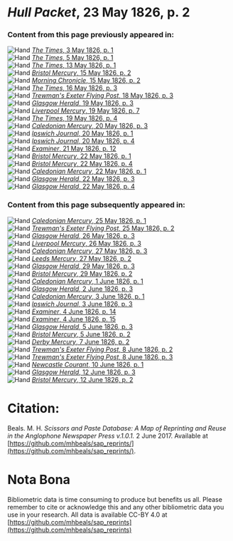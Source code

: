 # *Hull Packet*, 23 May 1826, p. 2  
  
### Content from this page previously appeared in:  
![Hand](http://scissorsandpaste.net/wp-content/uploads/2017/06/smallhandpointer.png) [*The Times*, 3 May 1826, p. 1](https://mhbeals.github.io/sap_html/The-Times/The-Times-3-May-1826-p-1)  
![Hand](http://scissorsandpaste.net/wp-content/uploads/2017/06/smallhandpointer.png) [*The Times*, 5 May 1826, p. 1](https://mhbeals.github.io/sap_html/The-Times/The-Times-5-May-1826-p-1)  
![Hand](http://scissorsandpaste.net/wp-content/uploads/2017/06/smallhandpointer.png) [*The Times*, 13 May 1826, p. 1](https://mhbeals.github.io/sap_html/The-Times/The-Times-13-May-1826-p-1)  
![Hand](http://scissorsandpaste.net/wp-content/uploads/2017/06/smallhandpointer.png) [*Bristol Mercury*, 15 May 1826, p. 2](https://mhbeals.github.io/sap_html/Bristol-Mercury/Bristol-Mercury-15-May-1826-p-2)  
![Hand](http://scissorsandpaste.net/wp-content/uploads/2017/06/smallhandpointer.png) [*Morning Chronicle*, 15 May 1826, p. 2](https://mhbeals.github.io/sap_html/Morning-Chronicle/Morning-Chronicle-15-May-1826-p-2)  
![Hand](http://scissorsandpaste.net/wp-content/uploads/2017/06/smallhandpointer.png) [*The Times*, 16 May 1826, p. 3](https://mhbeals.github.io/sap_html/The-Times/The-Times-16-May-1826-p-3)  
![Hand](http://scissorsandpaste.net/wp-content/uploads/2017/06/smallhandpointer.png) [*Trewman's Exeter Flying Post*, 18 May 1826, p. 3](https://mhbeals.github.io/sap_html/Trewman's-Exeter-Flying-Post/Trewman's-Exeter-Flying-Post-18-May-1826-p-3)  
![Hand](http://scissorsandpaste.net/wp-content/uploads/2017/06/smallhandpointer.png) [*Glasgow Herald*, 19 May 1826, p. 3](https://mhbeals.github.io/sap_html/Glasgow-Herald/Glasgow-Herald-19-May-1826-p-3)  
![Hand](http://scissorsandpaste.net/wp-content/uploads/2017/06/smallhandpointer.png) [*Liverpool Mercury*, 19 May 1826, p. 7](https://mhbeals.github.io/sap_html/Liverpool-Mercury/Liverpool-Mercury-19-May-1826-p-7)  
![Hand](http://scissorsandpaste.net/wp-content/uploads/2017/06/smallhandpointer.png) [*The Times*, 19 May 1826, p. 4](https://mhbeals.github.io/sap_html/The-Times/The-Times-19-May-1826-p-4)  
![Hand](http://scissorsandpaste.net/wp-content/uploads/2017/06/smallhandpointer.png) [*Caledonian Mercury*, 20 May 1826, p. 3](https://mhbeals.github.io/sap_html/Caledonian-Mercury/Caledonian-Mercury-20-May-1826-p-3)  
![Hand](http://scissorsandpaste.net/wp-content/uploads/2017/06/smallhandpointer.png) [*Ipswich Journal*, 20 May 1826, p. 1](https://mhbeals.github.io/sap_html/Ipswich-Journal/Ipswich-Journal-20-May-1826-p-1)  
![Hand](http://scissorsandpaste.net/wp-content/uploads/2017/06/smallhandpointer.png) [*Ipswich Journal*, 20 May 1826, p. 4](https://mhbeals.github.io/sap_html/Ipswich-Journal/Ipswich-Journal-20-May-1826-p-4)  
![Hand](http://scissorsandpaste.net/wp-content/uploads/2017/06/smallhandpointer.png) [*Examiner*, 21 May 1826, p. 12](https://mhbeals.github.io/sap_html/Examiner/Examiner-21-May-1826-p-12)  
![Hand](http://scissorsandpaste.net/wp-content/uploads/2017/06/smallhandpointer.png) [*Bristol Mercury*, 22 May 1826, p. 1](https://mhbeals.github.io/sap_html/Bristol-Mercury/Bristol-Mercury-22-May-1826-p-1)  
![Hand](http://scissorsandpaste.net/wp-content/uploads/2017/06/smallhandpointer.png) [*Bristol Mercury*, 22 May 1826, p. 4](https://mhbeals.github.io/sap_html/Bristol-Mercury/Bristol-Mercury-22-May-1826-p-4)  
![Hand](http://scissorsandpaste.net/wp-content/uploads/2017/06/smallhandpointer.png) [*Caledonian Mercury*, 22 May 1826, p. 1](https://mhbeals.github.io/sap_html/Caledonian-Mercury/Caledonian-Mercury-22-May-1826-p-1)  
![Hand](http://scissorsandpaste.net/wp-content/uploads/2017/06/smallhandpointer.png) [*Glasgow Herald*, 22 May 1826, p. 3](https://mhbeals.github.io/sap_html/Glasgow-Herald/Glasgow-Herald-22-May-1826-p-3)  
![Hand](http://scissorsandpaste.net/wp-content/uploads/2017/06/smallhandpointer.png) [*Glasgow Herald*, 22 May 1826, p. 4](https://mhbeals.github.io/sap_html/Glasgow-Herald/Glasgow-Herald-22-May-1826-p-4)  
  
### Content from this page subsequently appeared in:  
![Hand](http://scissorsandpaste.net/wp-content/uploads/2017/06/smallhandpointer.png) [*Caledonian Mercury*, 25 May 1826, p. 1](https://mhbeals.github.io/sap_html/Caledonian-Mercury/Caledonian-Mercury-25-May-1826-p-1)  
![Hand](http://scissorsandpaste.net/wp-content/uploads/2017/06/smallhandpointer.png) [*Trewman's Exeter Flying Post*, 25 May 1826, p. 2](https://mhbeals.github.io/sap_html/Trewman's-Exeter-Flying-Post/Trewman's-Exeter-Flying-Post-25-May-1826-p-2)  
![Hand](http://scissorsandpaste.net/wp-content/uploads/2017/06/smallhandpointer.png) [*Glasgow Herald*, 26 May 1826, p. 3](https://mhbeals.github.io/sap_html/Glasgow-Herald/Glasgow-Herald-26-May-1826-p-3)  
![Hand](http://scissorsandpaste.net/wp-content/uploads/2017/06/smallhandpointer.png) [*Liverpool Mercury*, 26 May 1826, p. 3](https://mhbeals.github.io/sap_html/Liverpool-Mercury/Liverpool-Mercury-26-May-1826-p-3)  
![Hand](http://scissorsandpaste.net/wp-content/uploads/2017/06/smallhandpointer.png) [*Caledonian Mercury*, 27 May 1826, p. 3](https://mhbeals.github.io/sap_html/Caledonian-Mercury/Caledonian-Mercury-27-May-1826-p-3)  
![Hand](http://scissorsandpaste.net/wp-content/uploads/2017/06/smallhandpointer.png) [*Leeds Mercury*, 27 May 1826, p. 2](https://mhbeals.github.io/sap_html/Leeds-Mercury/Leeds-Mercury-27-May-1826-p-2)  
![Hand](http://scissorsandpaste.net/wp-content/uploads/2017/06/smallhandpointer.png) [*Glasgow Herald*, 29 May 1826, p. 3](https://mhbeals.github.io/sap_html/Glasgow-Herald/Glasgow-Herald-29-May-1826-p-3)  
![Hand](http://scissorsandpaste.net/wp-content/uploads/2017/06/smallhandpointer.png) [*Bristol Mercury*, 29 May 1826, p. 2](https://mhbeals.github.io/sap_html/Bristol-Mercury/Bristol-Mercury-29-May-1826-p-2)  
![Hand](http://scissorsandpaste.net/wp-content/uploads/2017/06/smallhandpointer.png) [*Caledonian Mercury*, 1 June 1826, p. 1](https://mhbeals.github.io/sap_html/Caledonian-Mercury/Caledonian-Mercury-1-June-1826-p-1)  
![Hand](http://scissorsandpaste.net/wp-content/uploads/2017/06/smallhandpointer.png) [*Glasgow Herald*, 2 June 1826, p. 3](https://mhbeals.github.io/sap_html/Glasgow-Herald/Glasgow-Herald-2-June-1826-p-3)  
![Hand](http://scissorsandpaste.net/wp-content/uploads/2017/06/smallhandpointer.png) [*Caledonian Mercury*, 3 June 1826, p. 1](https://mhbeals.github.io/sap_html/Caledonian-Mercury/Caledonian-Mercury-3-June-1826-p-1)  
![Hand](http://scissorsandpaste.net/wp-content/uploads/2017/06/smallhandpointer.png) [*Ipswich Journal*, 3 June 1826, p. 3](https://mhbeals.github.io/sap_html/Ipswich-Journal/Ipswich-Journal-3-June-1826-p-3)  
![Hand](http://scissorsandpaste.net/wp-content/uploads/2017/06/smallhandpointer.png) [*Examiner*, 4 June 1826, p. 14](https://mhbeals.github.io/sap_html/Examiner/Examiner-4-June-1826-p-14)  
![Hand](http://scissorsandpaste.net/wp-content/uploads/2017/06/smallhandpointer.png) [*Examiner*, 4 June 1826, p. 15](https://mhbeals.github.io/sap_html/Examiner/Examiner-4-June-1826-p-15)  
![Hand](http://scissorsandpaste.net/wp-content/uploads/2017/06/smallhandpointer.png) [*Glasgow Herald*, 5 June 1826, p. 3](https://mhbeals.github.io/sap_html/Glasgow-Herald/Glasgow-Herald-5-June-1826-p-3)  
![Hand](http://scissorsandpaste.net/wp-content/uploads/2017/06/smallhandpointer.png) [*Bristol Mercury*, 5 June 1826, p. 2](https://mhbeals.github.io/sap_html/Bristol-Mercury/Bristol-Mercury-5-June-1826-p-2)  
![Hand](http://scissorsandpaste.net/wp-content/uploads/2017/06/smallhandpointer.png) [*Derby Mercury*, 7 June 1826, p. 2](https://mhbeals.github.io/sap_html/Derby-Mercury/Derby-Mercury-7-June-1826-p-2)  
![Hand](http://scissorsandpaste.net/wp-content/uploads/2017/06/smallhandpointer.png) [*Trewman's Exeter Flying Post*, 8 June 1826, p. 2](https://mhbeals.github.io/sap_html/Trewman's-Exeter-Flying-Post/Trewman's-Exeter-Flying-Post-8-June-1826-p-2)  
![Hand](http://scissorsandpaste.net/wp-content/uploads/2017/06/smallhandpointer.png) [*Trewman's Exeter Flying Post*, 8 June 1826, p. 3](https://mhbeals.github.io/sap_html/Trewman's-Exeter-Flying-Post/Trewman's-Exeter-Flying-Post-8-June-1826-p-3)  
![Hand](http://scissorsandpaste.net/wp-content/uploads/2017/06/smallhandpointer.png) [*Newcastle Courant*, 10 June 1826, p. 1](https://mhbeals.github.io/sap_html/Newcastle-Courant/Newcastle-Courant-10-June-1826-p-1)  
![Hand](http://scissorsandpaste.net/wp-content/uploads/2017/06/smallhandpointer.png) [*Glasgow Herald*, 12 June 1826, p. 3](https://mhbeals.github.io/sap_html/Glasgow-Herald/Glasgow-Herald-12-June-1826-p-3)  
![Hand](http://scissorsandpaste.net/wp-content/uploads/2017/06/smallhandpointer.png) [*Bristol Mercury*, 12 June 1826, p. 2](https://mhbeals.github.io/sap_html/Bristol-Mercury/Bristol-Mercury-12-June-1826-p-2)  


# Citation: 

Beals. M. H. *Scissors and Paste Database: A Map of Reprinting and Reuse in the Anglophone Newspaper Press v.1.0.1.* 2 June 2017. Available at [https://github.com/mhbeals/sap_reprints/](https://github.com/mhbeals/sap_reprints/). 

# Nota Bona

Bibliometric data is time consuming to produce but benefits us all. Please remember to cite or acknowledge this and any other bibliometric data you use in your research. All data is available CC-BY 4.0 at [https://github.com/mhbeals/sap_reprints](https://github.com/mhbeals/sap_reprints)